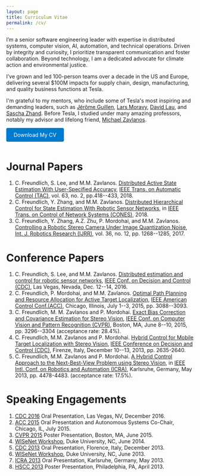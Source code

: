 ```yaml
---
layout: page
title: Curriculum Vitae
permalink: /cv/
---
```


I’m a senior software engineering leader with expertise in distributed systems, computer vision, AI, automation, and technical operations. Driven by integrity and curiosity, I prioritize transparent communication and foster collaboration. Beyond technology, I am a dedicated advocate for climate action and environmental justice.

I’ve grown and led 100-person teams over a decade in the US and Europe, delivering several $100M impacts for supply chain, design, manufacturing, and quality business functions at Tesla.

I'm grateful to my mentors, who include some of Tesla's most inspiring and demanding leaders, such as [Jérôme Guillen](https://en.wikipedia.org/wiki/Jérôme_Guillen), [Lars Moravy](https://x.com/larsmoravy?lang=en), [David Lau](https://www.youtube.com/watch?v=ywe_MGd7ZbI&themeRefresh=1), and [Sascha Zhand](https://www.logitech.com/en-us/about/leadership/sascha-zahnd.html?srsltid=AfmBOor8As9bANdh2x4RG0kDiCSIC9M_f7SSueftRfKZUkrGyv8qCyZ9).
Before Tesla, I studied under many amazing professors, notably my advisor and lifelong friend, [Michael Zavlanos](https://mems.duke.edu/people/michael-zavlanos/).

<!-- I've developed business strategy and  -->
<!-- operational excellence.  -->



<a href="https://s3.us-east-2.amazonaws.com/cfreundlich.github.io/Freundlich_CV.pdf" download="Freundlich_CV.pdf" style="display: inline-block; padding: 10px 20px; background-color: #007acc; color: white; text-decoration: none; border-radius: 4px; margin-bottom: 10px;">Download My CV</a>

<!-- <iframe src="https://s3.us-east-2.amazonaws.com/cfreundlich.github.io/Freundlich_CV.pdf" width="100%" height="800px" style="border: none;"></iframe> -->

# Journal Papers
1. C. Freundlich, S. Lee, and M.M. Zavlanos. [Distributed Active State Estimation With User-Specified Accuracy](https://ieeexplore.ieee.org/abstract/document/7959109/),
[IEEE Trans. on Automatic Control (TAC)](https://www3.nd.edu/~ieeetac/), vol. 63, no. 2, pp.418--433, 2018.
1. C. Freundlich, Y. Zhang, and M.M. Zavlanos. [Distributed Hierarchical Control for State Estimation With Robotic Sensor Networks](https://arxiv.org/pdf/1706.01918.pdf), in [IEEE Trans. on Control of Network Systems (CONES)](https://ieeexplore.ieee.org/xpl/RecentIssue.jsp?punumber=6509490), 2018.
1. C. Freundlich, Y. Zhang, A.Z. Zhu, P. Mordohai, and M.M. Zavlanos. [Controlling a Robotic Stereo Camera Under Image Quantization Noise](https://arxiv.org/pdf/1706.01966.pdf), [Int. J. Robotics Research (IJRR)](http://www.ijrr.org), vol. 36, no. 12, pp. 1268--1285, 2017.

# Conference Papers

1. C. Freundlich, S. Lee, and M.M. Zavlanos. [Distributed estimation and control for robotic sensor networks](https://ieeexplore.ieee.org/abstract/document/7798797),
[IEEE Conf. on Decision and Control (CDC)](http://cdc2016.ieeecss.org), Las Vegas, Nevada, Dec. 12--14, 2016.
1. C. Freundlich, P. Mordohai, and M.M. Zavlanos.  [Optimal Path Planning and Resource Allocation for Active Target Localization](https://www.cs.stevens.edu/~mordohai/public/Freundlich_OptimalPathPlanning15.pdf),
[IEEE American Control Conf.(ACC)](http://acc2015.a2c2.org), Chicago, Illinois, July 1--3, 2015, pp. 3088--3093.
1. C. Freundlich, M. M. Zavlanos and P. Mordohai. 
[Exact Bias Correction and Covariance Estimation for Stereo Vision](https://www.cv-foundation.org/openaccess/content_cvpr_2015/papers/Freundlich_Exact_Bias_Correction_2015_CVPR_paper.pdf), [IEEE Conf. on Computer Vision and Pattern Recognition (CVPR)](http://www.pamitc.org/cvpr15), Boston, MA, June 8--10, 2015, pp. 3296--3304 (acceptance rate: 28.4\%).
1. C. Freundlich, M.M. Zavlanos and P. Mordohai. [Hybrid Control for Mobile Target Localization with Stereo Vision](http://people.duke.edu/~mz61/papers/2013CDC_Freundlich_MobileNBV.pdf),
[IEEE Conference on Decision and Control (CDC)](http://www.ieeecss.org/CAB/conferences/cdc2013), Firenze, Italy, December 10--13, 2013, pp. 2635-2640.
1. C. Freundlich, M.M. Zavlanos and P. Mordohai.
[A Hybrid Control Approach to the Next-Best-View Problem using Stereo Vision](https://www.cs.stevens.edu/~mordohai/public/Freundlich_HybridControlNextBestViewStereo13.pdf),
in [IEEE Intl. Conf. on Robotics and Automation (ICRA)](http://www.icra2013.org), Karlsruhe, Germany, May 2013, pp. 4478-4483. (acceptance rate: 17.5\%).

# Speaking Engagements

1. [CDC 2016](http://cdc2016.ieeecss.org) Oral Presentation, Las Vegas, NV, December 2016.
1. [ACC 2015](http://acc2015.a2c2.org) Oral Presentation and Autonomous Systems Co-Chair, Chicago, IL, July 2015.
1. [CVPR 2015](http://www.pamitc.org/cvpr15) Poster Presentation, Boston, MA, June 2015.
1. [WISeNet Workshop](https://wisenet.pratt.duke.edu), Duke University, NC, June 2014.
1. [CDC 2013](http://www.ieeecss.org/CAB/conferences/cdc2013/) Oral Presentation, Florence, Italy, December 2013.
1. [WISeNet Workshop](https://wisenet.pratt.duke.edu), Duke University, NC, June 2013.
1. [ICRA 2013](http://www.icra2013.org) Oral Presentation, Karlsruhe, Germany, May 2013.
1. [HSCC 2013](http://www.hscc-conference.org) Poster Presentation, Philadelphia, PA, April 2013.